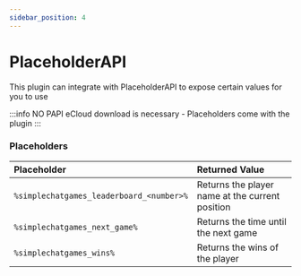 ```yaml
---
sidebar_position: 4
---
```


# PlaceholderAPI
This plugin can integrate with PlaceholderAPI to expose certain values for you to use

:::info
NO PAPI eCloud download is necessary - Placeholders come with the plugin
:::

### Placeholders

| Placeholder                               | Returned Value                                  |
|:------------------------------------------|:------------------------------------------------|
| `%simplechatgames_leaderboard_<number>%`  | Returns the player name at the current position |
| `%simplechatgames_next_game%`             | Returns the time until the next game            |
| `%simplechatgames_wins%`                  | Returns the wins of the player                  |